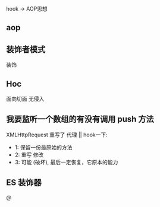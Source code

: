 hook -> AOP思想

## aop
## 装饰者模式
装饰  
## Hoc
面向切面 无侵入



## 我要监听一个数组的有没有调用 push 方法
<!-- ？？ -->
XMLHttpRequest 重写了
代理 || hook一下: 
- 1: 保留一份最原始的方法
- 2: 重写 修改
- 3: 可能 (破坏), 最后一定恢复，它原本的能力



## ES 装饰器
@


